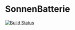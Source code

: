 # SonnenBatterie

[![Build Status](https://github.com/kafisatz/SonnenBatterie.jl/actions/workflows/CI.yml/badge.svg?branch=master)](https://github.com/kafisatz/SonnenBatterie.jl/actions/workflows/CI.yml?query=branch%3Amaster)

